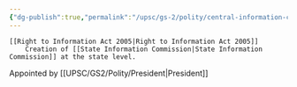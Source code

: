 ```yaml
---
{"dg-publish":true,"permalink":"/upsc/gs-2/polity/central-information-commission/","dgHomeLink":true,"dgPassFrontmatter":false}
---
```



	[[Right to Information Act 2005|Right to Information Act 2005]]
		Creation of [[State Information Commission|State Information Commission]] at the state level.
		
Appointed by [[UPSC/GS2/Polity/President|President]]
